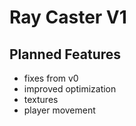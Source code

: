 # Ray Caster V1

## Planned Features
- fixes from v0
- improved optimization
- textures
- player movement